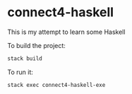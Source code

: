 # connect4-haskell

This is my attempt to learn some Haskell

To build the project:

```bash
stack build
```

To run it:

```bash
stack exec connect4-haskell-exe
```